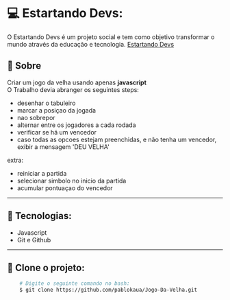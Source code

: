 # 💻 Estartando Devs:
O Estartando Devs é um projeto social e tem como objetivo transformar o mundo através da educação e tecnologia.
[Estartando Devs](https://www.estartandodevs.com.br/)



## 📜 Sobre
Criar um jogo da velha usando apenas **javascript**
</br>
O Trabalho devia abranger os seguintes steps:

-  desenhar o tabuleiro
-  marcar a posiçao da jogada
-  nao sobrepor
-  alternar entre os jogadores a cada rodada
-  verificar se há um vencedor
- caso todas as opcoes estejam preenchidas, e não tenha um vencedor, exibir a mensagem 'DEU VELHA'

extra:

-  reiniciar a partida
-  selecionar simbolo no inicio da partida
-  acumular pontuaçao do vencedor

---

## 🚀 Tecnologias:
* Javascript
* Git e Github

---

## 👥 Clone o projeto:
```bash
    # Digite o seguinte comando no bash:
    $ git clone https://github.com/pablokaua/Jogo-Da-Velha.git
```